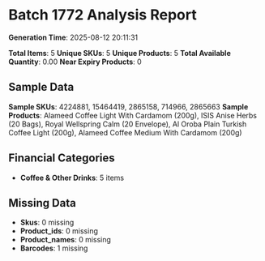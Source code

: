 # Batch 1772 Analysis Report

**Generation Time**: 2025-08-12 20:11:31

**Total Items**: 5
**Unique SKUs**: 5
**Unique Products**: 5
**Total Available Quantity**: 0.00
**Near Expiry Products**: 0

## Sample Data
**Sample SKUs**: 4224881, 15464419, 2865158, 714966, 2865663
**Sample Products**: Alameed Coffee Light With Cardamom (200g), ISIS Anise Herbs (20 Bags), Royal Wellspring Calm (20 Envelope), Al Oroba Plain Turkish Coffee Light (200g), Alameed Coffee Medium With Cardamom (200g)

## Financial Categories
- **Coffee & Other Drinks**: 5 items

## Missing Data
- **Skus**: 0 missing
- **Product_ids**: 0 missing
- **Product_names**: 0 missing
- **Barcodes**: 1 missing

